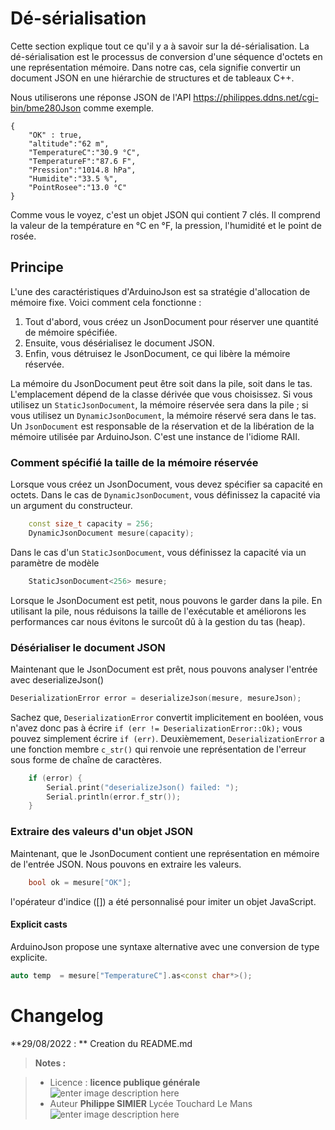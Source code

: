 ﻿#  Dé-sérialisation

Cette  section explique tout ce qu'il y a à savoir sur la dé-sérialisation. La dé-sérialisation est le processus de conversion d'une séquence d'octets en une représentation mémoire. Dans notre cas, cela signifie convertir un document JSON en une hiérarchie de structures et de tableaux C++.

Nous utiliserons une réponse JSON de l'API  https://philippes.ddns.net/cgi-bin/bme280Json
comme exemple. 
```
{
	"OK" : true,
	"altitude":"62 m",
	"TemperatureC":"30.9 °C",
	"TemperatureF":"87.6 F",
	"Pression":"1014.8 hPa",
	"Humidite":"33.5 %",
	"PointRosee":"13.0 °C"
}
```
Comme vous le voyez, c'est un objet JSON qui contient 7 clés. Il comprend la valeur de la température en °C en °F, la pression, l'humidité et le point de rosée.

## Principe
L'une des caractéristiques  d'ArduinoJson est sa stratégie d'allocation de mémoire fixe.
Voici comment cela fonctionne :
1. Tout d'abord, vous créez un JsonDocument pour réserver une quantité de mémoire spécifiée.
2. Ensuite, vous désérialisez le document JSON.
3. Enfin, vous détruisez le JsonDocument, ce qui libère la mémoire réservée.

La mémoire du JsonDocument peut être soit dans la pile, soit dans le tas. L'emplacement dépend de la classe dérivée que vous choisissez. Si vous utilisez un `StaticJsonDocument`, la mémoire réservée sera dans la pile ; si vous utilisez un `DynamicJsonDocument`, la mémoire réservé  sera dans le tas.
Un `JsonDocument` est responsable de la réservation et de la libération de la mémoire utilisée par ArduinoJson. C'est une instance de l'idiome RAII. 

### Comment spécifié la taille de la mémoire réservée

Lorsque vous créez un JsonDocument, vous devez spécifier sa capacité en octets. Dans le cas de `DynamicJsonDocument`, vous définissez la capacité via un argument du constructeur.
```cpp
	const size_t capacity = 256;
    DynamicJsonDocument mesure(capacity);
```
Dans le cas d'un `StaticJsonDocument`, vous définissez la capacité via un paramètre de modèle
```cpp
	StaticJsonDocument<256> mesure;
```
Lorsque le JsonDocument est petit, nous pouvons le garder dans la pile. En utilisant la pile, nous réduisons la taille de l'exécutable et améliorons les performances car nous évitons le surcoût dû à la gestion du tas (heap).

### Désérialiser le document JSON
Maintenant que le JsonDocument est prêt, nous pouvons analyser l'entrée avec deserializeJson() 
```cpp
DeserializationError error = deserializeJson(mesure, mesureJson);
```
Sachez que, `DeserializationError` convertit implicitement en booléen, vous n'avez donc pas à écrire `if (err != DeserializationError::Ok);` vous pouvez simplement écrire `if (err)`.
Deuxièmement, `DeserializationError` a une fonction membre `c_str()` qui renvoie une représentation de l'erreur sous forme de chaîne de caractères.
```cpp
	if (error) {
        Serial.print("deserializeJson() failed: ");
        Serial.println(error.f_str());
    }
```
### Extraire des valeurs d'un objet JSON
Maintenant, que le JsonDocument contient une représentation en mémoire de l'entrée JSON. Nous pouvons en extraire les valeurs.
```cpp
	bool ok = mesure["OK"];
```
l'opérateur d'indice ([]) a été personnalisé pour imiter un objet JavaScript.
#### Explicit casts
ArduinoJson propose une syntaxe alternative avec une conversion de type explicite.
```cpp
auto temp  = mesure["TemperatureC"].as<const char*>();
```
# Changelog

**29/08/2022 : ** Creation du README.md 

> **Notes :**


> - Licence : **licence publique générale** ![enter image description here](https://img.shields.io/badge/licence-GPL-green.svg)
> - Auteur **Philippe SIMIER** Lycée Touchard Le Mans
>  ![enter image description here](https://img.shields.io/badge/built-passing-green.svg)
<!-- TOOLBOX 

Génération des badges : https://shields.io/
Génération de ce fichier : https://stackedit.io/editor#


